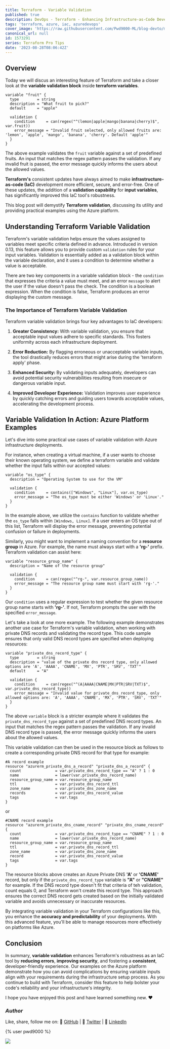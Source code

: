 ```yaml
---
title: Terraform - Variable Validation
published: true
description: DevOps - Terraform - Enhancing Infrastructure-as-Code Development using Variable Validation
tags: 'terraform, azure, iac, azuredevops'
cover_image: 'https://raw.githubusercontent.com/Pwd9000-ML/blog-devto/main/posts/2023/DevOps-Terraform-Variable-Validation/assets/main-tf-tips.png'
canonical_url: null
id: 1573291
series: Terraform Pro Tips
date: '2023-08-28T08:06:42Z'
---
```


## Overview

Today we will discus an interesting feature of Terraform and take a closer look at the **variable validation block** inside **terraform variables**.

```hcl
variable "fruit" {
  type        = string
  description = "What fruit to pick?"
  default     = "apple"

  validation {
    condition     = can(regex("^(lemon|apple|mango|banana|cherry)$", var.fruit))
    error_message = "Invalid fruit selected, only allowed fruits are: 'lemon', 'apple', 'mango', 'banana', 'cherry'. Default 'apple'"
  }
}
```

The above example validates the `fruit` variable against a set of predefined fruits. An input that matches the regex pattern passes the validation. If any invalid fruit is passed, the error message quickly informs the users about the allowed values.

**Terraform's** consistent updates have always aimed to make **infrastructure-as-code (IaC)** development more efficient, secure, and error-free. One of these updates, the addition of a **validation capability** for **input variables**, has significantly improved this IaC tool's robustness.

This blog post will demystify **Terraform validation**, discussing its utility and providing practical examples using the Azure platform.

## Understanding Terraform Variable Validation

Terraform's variable validation helps ensure the values assigned to variables meet specific criteria defined in advance. Introduced in version 0.13, this feature allows you to provide custom `validation` rules for your input variables. Validation is essentially added as a validation block within the variable declaration, and it uses a condition to determine whether a value is acceptable.

There are two key components in a variable validation block - the `condition` that expresses the criteria a value must meet, and an error `message` to alert the user if the value doesn't pass the check. The condition is a boolean expression. When the condition is false, Terraform produces an error displaying the custom message.

### The Importance of Terraform Variable Validation

Terraform variable validation brings four key advantages to IaC developers:

1. **Greater Consistency:** With variable validation, you ensure that acceptable input values adhere to specific standards. This fosters uniformity across each infrastructure deployment.

2. **Error Reduction:** By flagging erroneous or unacceptable variable inputs, the tool drastically reduces errors that might arise during the 'terraform apply' phase.

3. **Enhanced Security:** By validating inputs adequately, developers can avoid potential security vulnerabilities resulting from insecure or dangerous variable input.

4. **Improved Developer Experience:** Validation improves user experience by quickly catching errors and guiding users towards acceptable values, accelerating the development process.

## Variable Validation In Action: Azure Platform Examples

Let's dive into some practical use cases of variable validation with Azure infrastructure deployments.

For instance, when creating a virtual machine, if a user wants to choose their known operating system, we define a terraform variable and validate whether the input falls within our accepted values:

```hcl
variable "os_type" {
  description = "Operating System to use for the VM"

  validation {
    condition     = contains(["Windows", "Linux"], var.os_type)
    error_message = "The os_type must be either 'Windows' or 'Linux'."
  }
}
```

In the example above, we utilize the `contains` function to validate whether the `os_type` falls within `[Windows, Linux]`. If a user enters an OS type out of this list, Terraform will display the error message, preventing potential confusion or failure in deployments.

Similarly, you might want to implement a naming convention for a **resource group** in Azure. For example, the name must always start with a **'rg-'** prefix. Terraform validation can assist here:

```hcl
variable "resource_group_name" {
  description = "Name of the resource group"

  validation {
    condition     = can(regex("^rg-", var.resource_group_name))
    error_message = "The resource group name must start with 'rg-'."
  }
}
```

Our `condition` uses a regular expression to test whether the given resource group name starts with **'rg-'**. If not, Terraform prompts the user with the specified `error_message`.

Let's take a look at one more example. The following example demonstrates another use case for Terraform's variable validation, when working with private DNS records and validating the record type. This code sample ensures that only valid DNS record types are specified when deploying resources:

```hcl
variable "private_dns_record_type" {
  type        = string
  description = "value of the private dns record type, only allowed options are 'A', 'AAAA', 'CNAME', 'MX', 'PTR', 'SRV', 'TXT'"
  default     = "A"

  validation {
    condition     = can(regex("^(A|AAAA|CNAME|MX|PTR|SRV|TXT)$", var.private_dns_record_type))
    error_message = "Invalid value for private_dns_record_type, only allowed options are: 'A', 'AAAA', 'CNAME', 'MX', 'PTR', 'SRV', 'TXT'"
  }
}
```

The above `variable` block is a stricter example where it validates the `private_dns_record_type` against a set of predefined DNS record types. An input that matches the regex pattern passes the validation. If any invalid DNS record type is passed, the error message quickly informs the users about the allowed values.

This variable validation can then be used in the resource block as follows to create a corresponding private DNS record for that type for example:

```hcl
#A record example
resource "azurerm_private_dns_a_record" "private_dns_a_record" {
  count               = var.private_dns_record_type == "A" ? 1 : 0
  name                = lower(var.private_dns_record_name)
  resource_group_name = var.resource_group_name
  ttl                 = var.private_dns_record_ttl
  zone_name           = var.private_dns_zone_name
  records             = var.private_dns_record_value
  tags                = var.tags
}
```

or

```hcl
#CNAME record example
resource "azurerm_private_dns_cname_record" "private_dns_cname_record" {
  count               = var.private_dns_record_type == "CNAME" ? 1 : 0
  name                = lower(var.private_dns_record_name)
  resource_group_name = var.resource_group_name
  ttl                 = var.private_dns_record_ttl
  zone_name           = var.private_dns_zone_name
  record              = var.private_dns_record_value
  tags                = var.tags
}
```

The resource blocks above creates an Azure Private DNS **'A'** or **'CNAME'** record, but only if the `private_dns_record_type` variable is **"A"** or **"CNAME"** for example. If the DNS record type doesn't fit that criteria of teh validation, count equals 0, and Terraform won't create this record type. This approach ensures the correct DNS record gets created based on the initially validated variable and avoids unnecessary or inaccurate resources.

By integrating variable validation in your Terraform configurations like this, you enhance the **accuracy and predictability** of your deployments. With this advanced feature, you'll be able to manage resources more effectively on platforms like Azure.

## Conclusion

In summary, **variable validation** enhances Terraform's robustness as an IaC tool by **reducing errors**, **improving security**, and fostering a **consistent**, developer-friendly experience. Our examples on the Azure platform demonstrate how you can avoid complications by ensuring variable inputs align with your requirements during the infrastructure setup process. As you continue to build with Terraform, consider this feature to help bolster your code's reliability and your infrastructure's integrity.

I hope you have enjoyed this post and have learned something new. :heart:

### _Author_

Like, share, follow me on: :octopus: [GitHub](https://github.com/Pwd9000-ML) | :penguin: [Twitter](https://twitter.com/pwd9000) | :space_invader: [LinkedIn](https://www.linkedin.com/in/marcel-l-61b0a96b/)

{% user pwd9000 %}

<a href="https://www.buymeacoffee.com/pwd9000"><img src="https://img.buymeacoffee.com/button-api/?text=Buy me a coffee&emoji=&slug=pwd9000&button_colour=FFDD00&font_colour=000000&font_family=Cookie&outline_colour=000000&coffee_colour=ffffff"></a>
